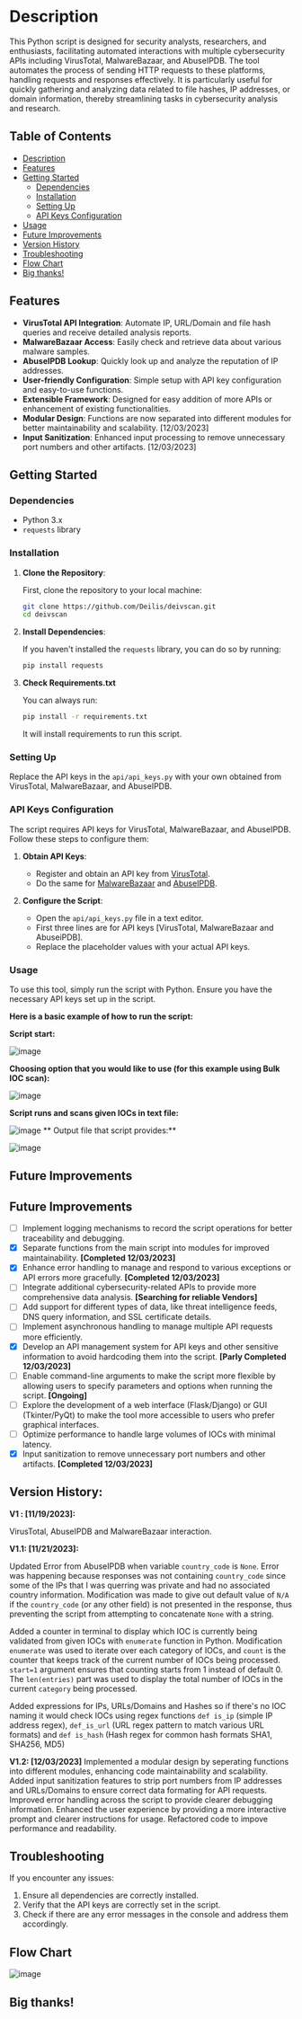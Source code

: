 # Description

This Python script is designed for security analysts, researchers, and enthusiasts, facilitating automated interactions with multiple cybersecurity APIs including VirusTotal, MalwareBazaar, and AbuseIPDB. The tool automates the process of sending HTTP requests to these platforms, handling requests and responses effectively. It is particularly useful for quickly gathering and analyzing data related to file hashes, IP addresses, or domain information, thereby streamlining tasks in cybersecurity analysis and research.

## Table of Contents
- [Description](#description)
- [Features](#features)
- [Getting Started](#getting-started)
  - [Dependencies](#dependencies)
  - [Installation](#installation)
  - [Setting Up](#setting-up)
  - [API Keys Configuration](#api-keys-configuration)
- [Usage](#usage)
- [Future Improvements](#future-improvements)
- [Version History](#version-history)
- [Troubleshooting](#troubleshooting)
- [Flow Chart](#flow-chart)
- [Big thanks!](#big-thanks)

## Features

- **VirusTotal API Integration**: Automate IP, URL/Domain and file hash queries and receive detailed analysis reports.
- **MalwareBazaar Access**: Easily check and retrieve data about various malware samples.
- **AbuseIPDB Lookup**: Quickly look up and analyze the reputation of IP addresses.
- **User-friendly Configuration**: Simple setup with API key configuration and easy-to-use functions.
- **Extensible Framework**: Designed for easy addition of more APIs or enhancement of existing functionalities.
- **Modular Design**: Functions are now separated into different modules for better maintainability and scalability. [12/03/2023]
- **Input Sanitization**: Enhanced input processing to remove unnecessary port numbers and other artifacts. [12/03/2023]

## Getting Started

### Dependencies

- Python 3.x
- `requests` library

### Installation

1. **Clone the Repository**: 

    First, clone the repository to your local machine:

    ```bash
    git clone https://github.com/Deilis/deivscan.git
    cd deivscan
    ```

2. **Install Dependencies**:

    If you haven't installed the `requests` library, you can do so by running:

    ```bash
    pip install requests
    ```
3. **Check Requirements.txt**

   You can always run:
   ```bash
   pip install -r requirements.txt
   ```
   It will install requirements to run this script.

### Setting Up

Replace the API keys in the `api/api_keys.py`  with your own obtained from VirusTotal, MalwareBazaar, and AbuseIPDB.

### API Keys Configuration

The script requires API keys for VirusTotal, MalwareBazaar, and AbuseIPDB. Follow these steps to configure them:

1. **Obtain API Keys**:
   
   - Register and obtain an API key from [VirusTotal](https://www.virustotal.com/).
   - Do the same for [MalwareBazaar](https://bazaar.abuse.ch/) and [AbuseIPDB](https://www.abuseipdb.com/).

2. **Configure the Script**:

   - Open the `api/api_keys.py` file in a text editor.
   - First three lines are for API keys [VirusTotal, MalwareBazaar and AbuseiPDB].
   - Replace the placeholder values with your actual API keys.

### Usage

To use this tool, simply run the script with Python.
Ensure you have the necessary API keys set up in the script.

**Here is a basic example of how to run the script:**

**Script start:**

![image](https://github.com/Deilis/deivscan/assets/80956337/0ac93a57-4194-4656-8a92-96f71c7d44d1)

**Choosing option that you would like to use (for this example using Bulk IOC scan):**

![image](https://github.com/Deilis/deivscan/assets/80956337/9a8bddcc-de9a-473d-ac3f-b38d3fc66bab)

**Script runs and scans given IOCs in text file:**

![image](https://github.com/Deilis/deivscan/assets/80956337/add2c6ee-ba0e-485c-a304-89fbaa968501)
**
Output file that script provides:**

![image](https://github.com/Deilis/deivscan/assets/80956337/aabd8f0f-c66e-4786-af2a-9c8061b369ad)

## Future Improvements 

## Future Improvements 

- [ ] Implement logging mechanisms to record the script operations for better traceability and debugging.
- [x] Separate functions from the main script into modules for improved maintainability. **[Completed 12/03/2023]**
- [x] Enhance error handling to manage and respond to various exceptions or API errors more gracefully. **[Completed 12/03/2023]**
- [ ] Integrate additional cybersecurity-related APIs to provide more comprehensive data analysis. **[Searching for reliable Vendors]**
- [ ] Add support for different types of data, like threat intelligence feeds, DNS query information, and SSL certificate details.
- [ ] Implement asynchronous handling to manage multiple API requests more efficiently.
- [x] Develop an API management system for API keys and other sensitive information to avoid hardcoding them into the script. **[Parly Completed 12/03/2023]**
- [ ] Enable command-line arguments to make the script more flexible by allowing users to specify parameters and options when running the script. **[Ongoing]**
- [ ] Explore the development of a web interface (Flask/Django) or GUI (Tkinter/PyQt) to make the tool more accessible to users who prefer graphical interfaces.
- [ ] Optimize performance to handle large volumes of IOCs with minimal latency.
- [x] Input sanitization to remove unnecessary port numbers and other artifacts. **[Completed 12/03/2023]**

## Version History:
**V1  : [11/19/2023]:**

VirusTotal, AbuseIPDB and MalwareBazaar interaction.

**V1.1: [11/21/2023]:**

Updated Error from AbuseIPDB when variable `country_code` is `None`. Error was happening because responses was not containing `country_code` since some of the IPs that I was querring was private and had no associated country information. Modification was made to give out default value of `N/A` if the `country_code` (or any other field) is not presented in the response, thus preventing the script from attempting to concatenate `None` with a string.

Added a counter in terminal to display which IOC is currently being validated from given IOCs with `enumerate` function in Python. Modification `enumerate` was used to iterate over each category of IOCs, and `count` is the counter that keeps track of the current number of IOCs being processed. `start=1` argument ensures that counting starts from 1 instead of default 0. The `len(entries)` part was used to display the total number of IOCs in the current `category` being processed.

Added expressions for IPs, URLs/Domains and Hashes so if there's no IOC naming it would check IOCs using regex functions `def is_ip` (simple IP address regex), `def_is_url` (URL regex pattern to match various URL formats) and `def is_hash` (Hash regex for common hash formats SHA1, SHA256, MD5) 

**V1.2: [12/03/2023]**
Implemented a modular design by seperating functions into different modules, enhancing code maintainability and scalability.
Added input sanitization features to strip port numbers from IP addresses and URLs/Domains to ensure correct data formating for API requests.
Improved error handling across the script to provide clearer debugging information.
Enhanced the user experience by providing a more interactive prompt and clearer instructions for usage.
Refactored code to impove performance and readability.

## Troubleshooting
If you encounter any issues:

1. Ensure all dependencies are correctly installed.
2. Verify that the API keys are correctly set in the script.
3. Check if there are any error messages in the console and address them accordingly.

## Flow Chart

![image](https://github.com/Deilis/IOC-validator-deivscan/assets/80956337/63306aa4-43a4-4361-960e-ed05d89d0d3b)

## Big thanks!
